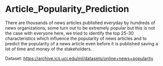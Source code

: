 # Article_Popularity_Prediction

There are thousands of news articles published everyday by hundreds of news organizations, some turn out to be extremely popular but this is not the case with everyone
here, we tried to identify the top 25-30 characteristics which influence the popularity of news articles and to predict the popularity of a news article even before it is published saving a lot of time and money of the stakeholders.



Dataset: https://archive.ics.uci.edu/ml/datasets/online+news+popularity
